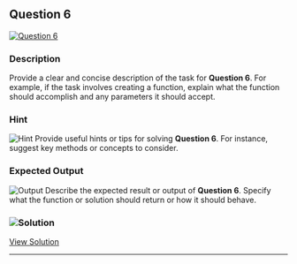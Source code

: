 


## Question 6
[![Question 6](https://img.shields.io/badge/Question-6-purple?style=for-the-badge&logoSize=60)](https://github.com/alishgosai/Javascript-Exercise-and-Solutions)    


### **Description**
Provide a clear and concise description of the task for **Question 6**. For example, if the task involves creating a function, explain what the function should accomplish and any parameters it should accept.

### **Hint**
![Hint](https://img.shields.io/badge/Hint:-blue) Provide useful hints or tips for solving **Question 6**. For instance, suggest key methods or concepts to consider.

### **Expected Output**
![Output](https://img.shields.io/badge/Output:-blue) Describe the expected result or output of **Question 6**. Specify what the function or solution should return or how it should behave.

### ![Solution](https://img.shields.io/badge/Solution-1f8e00?style=for-the-badge&logo=solution&logoColor=white)
[View Solution](./solutions/Solution6.js)

---

